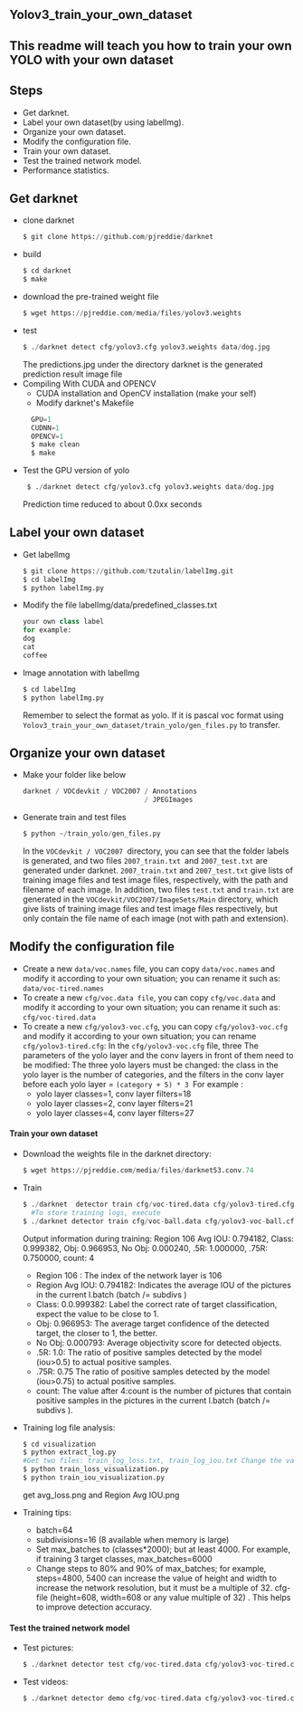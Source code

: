 ##  Yolov3_train_your_own_dataset
## This readme will teach you how to train your own YOLO with your own dataset



## Steps

- Get darknet.
- Label your own dataset(by using labelImg).
- Organize your own dataset.
- Modify the configuration file.
- Train your own dataset.
- Test the trained network model.
- Performance statistics.



## Get darknet

- clone darknet
  ```python
  $ git clone https://github.com/pjreddie/darknet
  ```
- build
  ```python
  $ cd darknet
  $ make
  ```
- download the pre-trained weight file
  ```python
  $ wget https://pjreddie.com/media/files/yolov3.weights
  ```
- test
  ```python
  $ ./darknet detect cfg/yolov3.cfg yolov3.weights data/dog.jpg
  ```
    The predictions.jpg under the directory darknet is the generated prediction result image file
- Compiling With CUDA and OPENCV
  - CUDA installation and OpenCV installation (make your self)
  - Modify darknet's Makefile
  ```python
    GPU=1
    CUDNN=1
    OPENCV=1
    $ make clean
    $ make
  ```
- Test the GPU version of yolo
   ```python
    $ ./darknet detect cfg/yolov3.cfg yolov3.weights data/dog.jpg
  ```
  Prediction time reduced to about 0.0xx seconds

## Label your own dataset
- Get labelImg
  ```python
  $ git clone https://github.com/tzutalin/labelImg.git
  $ cd labelImg
  $ python labelImg.py
  ```
- Modify the file labelImg/data/predefined_classes.txt
  ```python
  your own class label
  for example: 
  dog
  cat
  coffee
  ```
- Image annotation with labelImg
  ```python
  $ cd labelImg
  $ python labelImg.py
  ```
  Remember to select the format as yolo. If it is pascal voc format using ``` Yolov3_train_your_own_dataset/train_yolo/gen_files.py``` to transfer.


## Organize your own dataset
- Make your folder like below
  ```python
  darknet / VOCdevkit / VOC2007 / Annotations
                                / JPEGImages
  ```
- Generate train and test files
  ```python
  $ python ~/train_yolo/gen_files.py
  ```
  In the ```VOCdevkit / VOC2007 ```directory, you can see that the folder labels is generated, and two files ```2007_train.txt ```and ```2007_test.txt``` are generated under darknet. ```2007_train.txt``` and ```2007_test.txt``` give lists of training image files and test image files, respectively, with the path and filename of each image. In addition, two files ```test.txt``` and ```train.txt``` are generated in the ```VOCdevkit/VOC2007/ImageSets/Main``` directory, which give lists of training image files and test image files respectively, but only contain the file name of each image (not with path and extension).

## Modify the configuration file
- Create a new ```data/voc.names``` file, you can copy ```data/voc.names``` and modify it according to your own situation; you can rename it such as: ```data/voc-tired.names```
- To create a new ```cfg/voc.data file```, you can copy ```cfg/voc.data``` and modify it according to your own situation; you can rename it such as: ```cfg/voc-tired.data```
- To create a new ```cfg/yolov3-voc.cfg```, you can copy ```cfg/yolov3-voc.cfg``` and modify it according to your own situation; you can rename ```cfg/yolov3-tired.cfg```: In the ```cfg/yolov3-voc.cfg``` file, three The parameters of the yolo layer and the conv layers in front of them need to be modified: The three yolo layers must be changed: the class in the yolo layer is the number of categories, and the filters in the conv layer before each yolo layer = ```(category + 5) * 3 ```For example :
    - yolo layer classes=1, conv layer filters=18
    - yolo layer classes=2, conv layer filters=21
    - yolo layer classes=4, conv layer filters=27
#### Train your own dataset
- Download the weights file in the darknet directory:
  ```python
  $ wget https://pjreddie.com/media/files/darknet53.conv.74
  ```
- Train
  ```python
  $ ./darknet  detector train cfg/voc-tired.data cfg/yolov3-tired.cfg darknet53.conv.74
    #To store training logs, execute
  $ ./darknet detector train cfg/voc-ball.data cfg/yolov3-voc-ball.cfg darknet53.conv.74 2>1 | tee visualization/train_yolov3_ball.log
  ```
  Output information during training: Region 106 Avg IOU: 0.794182, Class: 0.999382, Obj: 0.966953, No Obj:
0.000240, .5R: 1.000000, .75R: 0.750000, count: 4
    - Region 106 : The index of the network layer is 106
    - Region Avg IOU: 0.794182: Indicates the average IOU of the pictures in the current l.batch (batch /= subdivs )
    - Class: 0.0.999382: Label the correct rate of target classification, expect the value to be close to 1.
    - Obj: 0.966953: The average target confidence of the detected target, the closer to 1, the better.
    - No Obj: 0.000793: Average objectivity score for detected objects.
    - .5R: 1.0: The ratio of positive samples detected by the model (iou>0.5) to actual positive samples.
    - .75R: 0.75 The ratio of positive samples detected by the model (iou>0.75) to actual positive samples.
    - count: The value after 4:count is the number of pictures that contain positive samples in the pictures in the current l.batch (batch /= subdivs ).
- Training log file analysis:
  ```python
  $ cd visualization
  $ python extract_log.py
  #Get two files: train_log_loss.txt, train_log_iou.txt Change the value of lines in it
  $ python train_loss_visualization.py
  $ python train_iou_visualization.py
  ```
  get avg_loss.png and Region Avg IOU.png

- Training tips:
  - batch=64
  - subdivisions=16 (8 available when memory is large)
  - Set max_batches to (classes*2000); but at least 4000. For example, if training 3 target classes, max_batches=6000
  - Change steps to 80% and 90% of max_batches; for example, steps=4800, 5400 can increase the value of height and width to increase the network resolution, but it must be a multiple of 32. cfg-file (height=608, width=608 or any value multiple of 32) . This helps to improve detection accuracy.
  
#### Test the trained network model
- Test pictures:
  ```python
  $ ./darknet detector test cfg/voc-tired.data cfg/yolov3-voc-tired.cfg backup/yolov3-voc-final.weights testfiles/img1.jpg
  ```
- Test videos:
  ```python
  $ ./darknet detector demo cfg/voc-tired.data cfg/yolov3-voc-tired.cfg backup/yolov3-voc-final.weights testfiles/xxx.mp4
  ```

